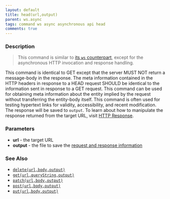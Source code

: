 ```yaml
---
layout: default
title: head(url,output)
parent: ws.async
tags: command ws async asynchronous api head
comments: true
---
```



### Description
> This command is similar to [its `ws` counterpart](../ws/head(url,var)), except for the asynchronous HTTP 
invocation and response handling. 

This command is identical to GET except that the server MUST NOT return a message-body in the response. The meta 
information contained in the HTTP headers in response to a HEAD request SHOULD be identical to the information sent 
in response to a GET request. This command can be used for obtaining meta information about the entity implied by the 
request without transferring the entity-body itself. This command is often used for testing hypertext links for 
validity, accessibility, and recent modification. The response will be saved to `output`. To learn about how to 
manipulate the response returned from the target URL, visit [HTTP Response](index#http-response).


### Parameters
- **url** - the target URL
- **output** - the file to save the [request and response information](index.html#http-response)


### See Also
- [`delete(url,body,output)`](delete(url,body,output))
- [`get(url,queryString,output)`](get(url,queryString,output))
- [`patch(url,body,output)`](patch(url,body,output))
- [`post(url,body,output)`](post(url,body,output))
- [`put(url,body,output)`](put(url,body,output))
